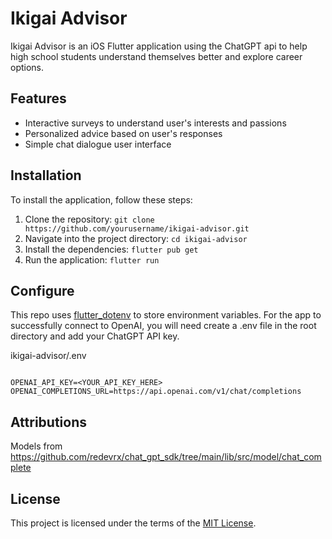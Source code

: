 # Ikigai Advisor

Ikigai Advisor is an iOS Flutter application using the ChatGPT api to help high school students understand themselves better and explore career options.

## Features

- Interactive surveys to understand user's interests and passions
- Personalized advice based on user's responses
- Simple chat dialogue user interface

## Installation

To install the application, follow these steps:

1. Clone the repository: `git clone https://github.com/yourusername/ikigai-advisor.git`
2. Navigate into the project directory: `cd ikigai-advisor`
3. Install the dependencies: `flutter pub get`
4. Run the application: `flutter run`

## Configure

This repo uses [flutter_dotenv](https://pub.dev/packages/flutter_dotenv) to store environment variables. For the app to successfully connect to OpenAI, you will need create a .env file in the root directory and add your ChatGPT API key.

ikigai-advisor/.env

```

OPENAI_API_KEY=<YOUR_API_KEY_HERE>
OPENAI_COMPLETIONS_URL=https://api.openai.com/v1/chat/completions

```

## Attributions

Models from https://github.com/redevrx/chat_gpt_sdk/tree/main/lib/src/model/chat_complete

## License

This project is licensed under the terms of the [MIT License](LICENSE).
